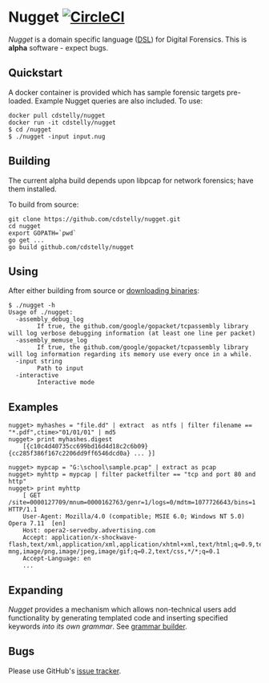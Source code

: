 Nugget [![CircleCI](https://circleci.com/gh/cdstelly/nugget.svg?style=svg)](https://circleci.com/gh/cdstelly/nugget)
===================

_Nugget_ is a domain specific language ([DSL](https://en.wikipedia.org/wiki/Domain-specific_language)) for Digital Forensics. This is **alpha** software - expect bugs.

Quickstart
----------
A docker container is provided which has sample forensic targets pre-loaded. Example Nugget queries are also included. To use:
```
docker pull cdstelly/nugget
docker run -it cdstelly/nugget
$ cd /nugget
$ ./nugget -input input.nug
```

Building
----------

The current alpha build depends upon libpcap for network forensics; have them installed.

To build from source: 
```
git clone https://github.com/cdstelly/nugget.git
cd nugget
export GOPATH=`pwd`
go get ...
go build github.com/cdstelly/nugget
```

Using
------------
After either building from source or [downloading binaries](https://github.com/cdstelly/nugget/releases):

```
$ ./nugget -h
Usage of ./nugget:
  -assembly_debug_log
        If true, the github.com/google/gopacket/tcpassembly library will log verbose debugging information (at least one line per packet)
  -assembly_memuse_log
        If true, the github.com/google/gopacket/tcpassembly library will log information regarding its memory use every once in a while.
  -input string
        Path to input
  -interactive
        Interactive mode

```

Examples
--------------

```
nugget> myhashes = "file.dd" | extract  as ntfs | filter filename == "*.pdf",ctime>"01/01/01" | md5
nugget> print myhashes.digest
    [{c10c4d40735cc699bd16d4d18c2c6b09} {cc285f386f167c2206dd9ff6546dcd0a} ... }]

nugget> mypcap = "G:\school\sample.pcap" | extract as pcap
nugget> myhttp = mypcap | filter packetfilter == "tcp and port 80 and http"
nugget> print myhttp 
    [ GET /site=0000127709/mnum=0000162763/genr=1/logs=0/mdtm=1077726643/bins=1 HTTP/1.1
    User-Agent: Mozilla/4.0 (compatible; MSIE 6.0; Windows NT 5.0) Opera 7.11  [en]
    Host: opera2-servedby.advertising.com
    Accept: application/x-shockwave-flash,text/xml,application/xml,application/xhtml+xml,text/html;q=0.9,text/plain;q=0.8,video/x-mng,image/png,image/jpeg,image/gif;q=0.2,text/css,*/*;q=0.1
    Accept-Language: en
    ...

```


Expanding
--------------
_Nugget_ provides a mechanism which allows non-technical users add functionality by generating templated code and inserting specified keywords _into its own grammar_. See [grammar builder](https://github.com/cdstelly/nugget/tree/master/src/github.com/cdstelly/NGrammarBuilder).

Bugs
---------------
Please use GitHub's [issue tracker](https://github.com/cdstelly/nugget/issues). 
